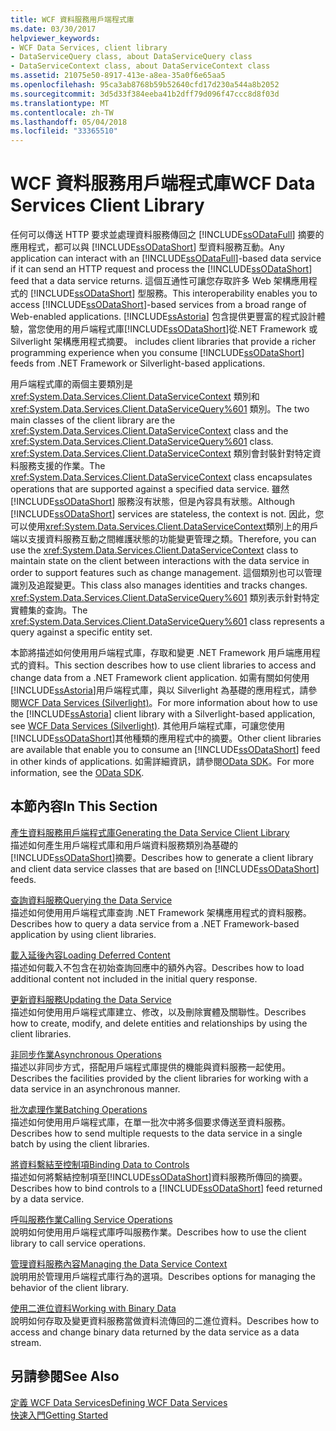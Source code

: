 ```yaml
---
title: WCF 資料服務用戶端程式庫
ms.date: 03/30/2017
helpviewer_keywords:
- WCF Data Services, client library
- DataServiceQuery class, about DataServiceQuery class
- DataServiceContext class, about DataServiceContext class
ms.assetid: 21075e50-8917-413e-a8ea-35a0f6e65aa5
ms.openlocfilehash: 95ca3ab8768b59b52640cfd17d230a544a8b2052
ms.sourcegitcommit: 3d5d33f384eeba41b2dff79d096f47ccc8d8f03d
ms.translationtype: MT
ms.contentlocale: zh-TW
ms.lasthandoff: 05/04/2018
ms.locfileid: "33365510"
---
```

# <a name="wcf-data-services-client-library"></a><span data-ttu-id="5729d-102">WCF 資料服務用戶端程式庫</span><span class="sxs-lookup"><span data-stu-id="5729d-102">WCF Data Services Client Library</span></span>
<span data-ttu-id="5729d-103">任何可以傳送 HTTP 要求並處理資料服務傳回之 [!INCLUDE[ssODataFull](../../../../includes/ssodatafull-md.md)] 摘要的應用程式，都可以與 [!INCLUDE[ssODataShort](../../../../includes/ssodatashort-md.md)] 型資料服務互動。</span><span class="sxs-lookup"><span data-stu-id="5729d-103">Any application can interact with an [!INCLUDE[ssODataFull](../../../../includes/ssodatafull-md.md)]-based data service if it can send an HTTP request and process the [!INCLUDE[ssODataShort](../../../../includes/ssodatashort-md.md)] feed that a data service returns.</span></span> <span data-ttu-id="5729d-104">這個互通性可讓您存取許多 Web 架構應用程式的 [!INCLUDE[ssODataShort](../../../../includes/ssodatashort-md.md)] 型服務。</span><span class="sxs-lookup"><span data-stu-id="5729d-104">This interoperability enables you to access [!INCLUDE[ssODataShort](../../../../includes/ssodatashort-md.md)]-based services from a broad range of Web-enabled applications.</span></span> [!INCLUDE[ssAstoria](../../../../includes/ssastoria-md.md)]<span data-ttu-id="5729d-105"> 包含提供更豐富的程式設計體驗，當您使用的用戶端程式庫[!INCLUDE[ssODataShort](../../../../includes/ssodatashort-md.md)]從.NET Framework 或 Silverlight 架構應用程式摘要。</span><span class="sxs-lookup"><span data-stu-id="5729d-105"> includes client libraries that provide a richer programming experience when you consume [!INCLUDE[ssODataShort](../../../../includes/ssodatashort-md.md)] feeds from .NET Framework or Silverlight-based applications.</span></span>  
  
 <span data-ttu-id="5729d-106">用戶端程式庫的兩個主要類別是 <xref:System.Data.Services.Client.DataServiceContext> 類別和 <xref:System.Data.Services.Client.DataServiceQuery%601> 類別。</span><span class="sxs-lookup"><span data-stu-id="5729d-106">The two main classes of the client library are the <xref:System.Data.Services.Client.DataServiceContext> class and the <xref:System.Data.Services.Client.DataServiceQuery%601> class.</span></span> <span data-ttu-id="5729d-107"><xref:System.Data.Services.Client.DataServiceContext> 類別會封裝針對特定資料服務支援的作業。</span><span class="sxs-lookup"><span data-stu-id="5729d-107">The <xref:System.Data.Services.Client.DataServiceContext> class encapsulates operations that are supported against a specified data service.</span></span> <span data-ttu-id="5729d-108">雖然 [!INCLUDE[ssODataShort](../../../../includes/ssodatashort-md.md)] 服務沒有狀態，但是內容具有狀態。</span><span class="sxs-lookup"><span data-stu-id="5729d-108">Although [!INCLUDE[ssODataShort](../../../../includes/ssodatashort-md.md)] services are stateless, the context is not.</span></span> <span data-ttu-id="5729d-109">因此，您可以使用<xref:System.Data.Services.Client.DataServiceContext>類別上的用戶端以支援資料服務互動之間維護狀態的功能變更管理之類。</span><span class="sxs-lookup"><span data-stu-id="5729d-109">Therefore, you can use the <xref:System.Data.Services.Client.DataServiceContext> class to maintain state on the client between interactions with the data service in order to support features such as change management.</span></span> <span data-ttu-id="5729d-110">這個類別也可以管理識別及追蹤變更。</span><span class="sxs-lookup"><span data-stu-id="5729d-110">This class also manages identities and tracks changes.</span></span> <span data-ttu-id="5729d-111"><xref:System.Data.Services.Client.DataServiceQuery%601> 類別表示針對特定實體集的查詢。</span><span class="sxs-lookup"><span data-stu-id="5729d-111">The <xref:System.Data.Services.Client.DataServiceQuery%601> class represents a query against a specific entity set.</span></span>  
  
 <span data-ttu-id="5729d-112">本節將描述如何使用用戶端程式庫，存取和變更 .NET Framework 用戶端應用程式的資料。</span><span class="sxs-lookup"><span data-stu-id="5729d-112">This section describes how to use client libraries to access and change data from a .NET Framework client application.</span></span> <span data-ttu-id="5729d-113">如需有關如何使用[!INCLUDE[ssAstoria](../../../../includes/ssastoria-md.md)]用戶端程式庫，與以 Silverlight 為基礎的應用程式，請參閱[WCF Data Services (Silverlight)](http://go.microsoft.com/fwlink/?LinkId=186016)。</span><span class="sxs-lookup"><span data-stu-id="5729d-113">For more information about how to use the [!INCLUDE[ssAstoria](../../../../includes/ssastoria-md.md)] client library with a Silverlight-based application, see [WCF Data Services (Silverlight)](http://go.microsoft.com/fwlink/?LinkId=186016).</span></span> <span data-ttu-id="5729d-114">其他用戶端程式庫，可讓您使用[!INCLUDE[ssODataShort](../../../../includes/ssodatashort-md.md)]其他種類的應用程式中的摘要。</span><span class="sxs-lookup"><span data-stu-id="5729d-114">Other client libraries are available that enable you to consume an [!INCLUDE[ssODataShort](../../../../includes/ssodatashort-md.md)] feed in other kinds of applications.</span></span> <span data-ttu-id="5729d-115">如需詳細資訊，請參閱[OData SDK](http://go.microsoft.com/fwlink/?LinkID=185796)。</span><span class="sxs-lookup"><span data-stu-id="5729d-115">For more information, see the [OData SDK](http://go.microsoft.com/fwlink/?LinkID=185796).</span></span>  
  
## <a name="in-this-section"></a><span data-ttu-id="5729d-116">本節內容</span><span class="sxs-lookup"><span data-stu-id="5729d-116">In This Section</span></span>  
 [<span data-ttu-id="5729d-117">產生資料服務用戶端程式庫</span><span class="sxs-lookup"><span data-stu-id="5729d-117">Generating the Data Service Client Library</span></span>](../../../../docs/framework/data/wcf/generating-the-data-service-client-library-wcf-data-services.md)  
 <span data-ttu-id="5729d-118">描述如何產生用戶端程式庫和用戶端資料服務類別為基礎的[!INCLUDE[ssODataShort](../../../../includes/ssodatashort-md.md)]摘要。</span><span class="sxs-lookup"><span data-stu-id="5729d-118">Describes how to generate a client library and client data service classes that are based on [!INCLUDE[ssODataShort](../../../../includes/ssodatashort-md.md)] feeds.</span></span>  
  
 [<span data-ttu-id="5729d-119">查詢資料服務</span><span class="sxs-lookup"><span data-stu-id="5729d-119">Querying the Data Service</span></span>](../../../../docs/framework/data/wcf/querying-the-data-service-wcf-data-services.md)  
 <span data-ttu-id="5729d-120">描述如何使用用戶端程式庫查詢 .NET Framework 架構應用程式的資料服務。</span><span class="sxs-lookup"><span data-stu-id="5729d-120">Describes how to query a data service from a .NET Framework-based application by using client libraries.</span></span>  
  
 [<span data-ttu-id="5729d-121">載入延後內容</span><span class="sxs-lookup"><span data-stu-id="5729d-121">Loading Deferred Content</span></span>](../../../../docs/framework/data/wcf/loading-deferred-content-wcf-data-services.md)  
 <span data-ttu-id="5729d-122">描述如何載入不包含在初始查詢回應中的額外內容。</span><span class="sxs-lookup"><span data-stu-id="5729d-122">Describes how to load additional content not included in the initial query response.</span></span>  
  
 [<span data-ttu-id="5729d-123">更新資料服務</span><span class="sxs-lookup"><span data-stu-id="5729d-123">Updating the Data Service</span></span>](../../../../docs/framework/data/wcf/updating-the-data-service-wcf-data-services.md)  
 <span data-ttu-id="5729d-124">描述如何使用用戶端程式庫建立、修改，以及刪除實體及關聯性。</span><span class="sxs-lookup"><span data-stu-id="5729d-124">Describes how to create, modify, and delete entities and relationships by using the client libraries.</span></span>  
  
 [<span data-ttu-id="5729d-125">非同步作業</span><span class="sxs-lookup"><span data-stu-id="5729d-125">Asynchronous Operations</span></span>](../../../../docs/framework/data/wcf/asynchronous-operations-wcf-data-services.md)  
 <span data-ttu-id="5729d-126">描述以非同步方式，搭配用戶端程式庫提供的機能與資料服務一起使用。</span><span class="sxs-lookup"><span data-stu-id="5729d-126">Describes the facilities provided by the client libraries for working with a data service in an asynchronous manner.</span></span>  
  
 [<span data-ttu-id="5729d-127">批次處理作業</span><span class="sxs-lookup"><span data-stu-id="5729d-127">Batching Operations</span></span>](../../../../docs/framework/data/wcf/batching-operations-wcf-data-services.md)  
 <span data-ttu-id="5729d-128">描述如何使用用戶端程式庫，在單一批次中將多個要求傳送至資料服務。</span><span class="sxs-lookup"><span data-stu-id="5729d-128">Describes how to send multiple requests to the data service in a single batch by using the client libraries.</span></span>  
  
 [<span data-ttu-id="5729d-129">將資料繫結至控制項</span><span class="sxs-lookup"><span data-stu-id="5729d-129">Binding Data to Controls</span></span>](../../../../docs/framework/data/wcf/binding-data-to-controls-wcf-data-services.md)  
 <span data-ttu-id="5729d-130">描述如何將繫結控制項至[!INCLUDE[ssODataShort](../../../../includes/ssodatashort-md.md)]資料服務所傳回的摘要。</span><span class="sxs-lookup"><span data-stu-id="5729d-130">Describes how to bind controls to a [!INCLUDE[ssODataShort](../../../../includes/ssodatashort-md.md)] feed returned by a data service.</span></span>  
  
 [<span data-ttu-id="5729d-131">呼叫服務作業</span><span class="sxs-lookup"><span data-stu-id="5729d-131">Calling Service Operations</span></span>](../../../../docs/framework/data/wcf/calling-service-operations-wcf-data-services.md)  
 <span data-ttu-id="5729d-132">說明如何使用用戶端程式庫呼叫服務作業。</span><span class="sxs-lookup"><span data-stu-id="5729d-132">Describes how to use the client library to call service operations.</span></span>  
  
 [<span data-ttu-id="5729d-133">管理資料服務內容</span><span class="sxs-lookup"><span data-stu-id="5729d-133">Managing the Data Service Context</span></span>](../../../../docs/framework/data/wcf/managing-the-data-service-context-wcf-data-services.md)  
 <span data-ttu-id="5729d-134">說明用於管理用戶端程式庫行為的選項。</span><span class="sxs-lookup"><span data-stu-id="5729d-134">Describes options for managing the behavior of the client library.</span></span>  
  
 [<span data-ttu-id="5729d-135">使用二進位資料</span><span class="sxs-lookup"><span data-stu-id="5729d-135">Working with Binary Data</span></span>](../../../../docs/framework/data/wcf/working-with-binary-data-wcf-data-services.md)  
 <span data-ttu-id="5729d-136">說明如何存取及變更資料服務當做資料流傳回的二進位資料。</span><span class="sxs-lookup"><span data-stu-id="5729d-136">Describes how to access and change binary data returned by the data service as a data stream.</span></span>  
  
## <a name="see-also"></a><span data-ttu-id="5729d-137">另請參閱</span><span class="sxs-lookup"><span data-stu-id="5729d-137">See Also</span></span>  
 [<span data-ttu-id="5729d-138">定義 WCF Data Services</span><span class="sxs-lookup"><span data-stu-id="5729d-138">Defining WCF Data Services</span></span>](../../../../docs/framework/data/wcf/defining-wcf-data-services.md)  
 [<span data-ttu-id="5729d-139">快速入門</span><span class="sxs-lookup"><span data-stu-id="5729d-139">Getting Started</span></span>](../../../../docs/framework/data/wcf/getting-started-with-wcf-data-services.md)
